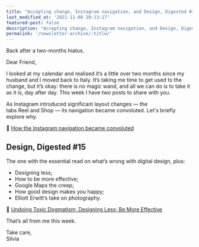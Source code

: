 ```yaml
---
title: "Accepting change, Instagram navigation, and Design, Digested #15"
last_modified_at: '2021-11-08 20:13:17'
featured-post: false
description: "Accepting change, Instagram navigation, and Design, Digested #15."
permalink: '/newsletter-archive/:title/'
---
```


<p class="lead">Back after a two-months hiatus.</p>

<!--more-->

Dear Friend,

I looked at my calendar and realised it’s a little over two months since my husband and I moved back to Italy. It’s taking me time to get used to the change, but it’s okay: there is no magic wand, and all we can do is to take it as it is, day after day. This week I have two posts to share with you.

As Instagram introduced significant layout changes — the tabs Reel and Shop — its navigation became convoluted. Let's briefly explore why.

<p class="detached">🔗 <a href="https://silviamaggidesign.com/ux/how-the-instagram-navigation-became-convoluted/">How the Instagram navigation became convoluted</a></p>

<h2>Design, Digested #15</h2>

The one with the essential read on what’s wrong with digital design, plus:

<ul class="smd-ul">
<li>Designing less;</li>
<li>How to be more effective;</li>
<li>Google Maps the creep;</li>
<li>How good design makes you happy;</li>
<li>Elliott Erwitt’s take on photography.</li>
</ul>

<p class="detached">🔗 <a href="https://silviamaggidesign.com/design-digested/undoing-toxic-dogmatism/">Undoing Toxic Dogmatism; Designing Less; Be More
Effective</a></p>

<p class="detached">That’s all from me this week.</p>

<p class="detached">Take care,<br>
Silvia</p>
